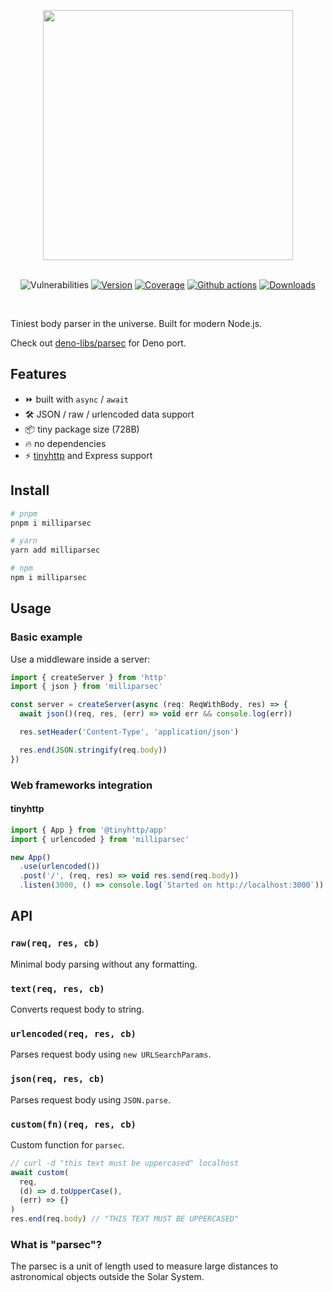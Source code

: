 <div align="center">
<br /><br /><br />
<img src="logo.png" width="400px" />
<br /><br />

![Vulnerabilities][vulns-badge-url]
[![Version][v-badge-url]][npm-url] [![Coverage][cov-img]][cov-url] [![Github actions][gh-actions-img]][github-actions] [![Downloads][dl-badge-url]][npm-url]

</div>
<br />

Tiniest body parser in the universe. Built for modern Node.js.

Check out [deno-libs/parsec](https://github.com/deno-libs/parsec) for Deno port.

## Features

- ⏩ built with `async` / `await`
- 🛠 JSON / raw / urlencoded data support
- 📦 tiny package size (728B)
- 🔥 no dependencies
- ⚡ [tinyhttp](https://github.com/talentlessguy/tinyhttp) and Express support

## Install

```sh
# pnpm
pnpm i milliparsec

# yarn
yarn add milliparsec

# npm
npm i milliparsec
```

## Usage

### Basic example

Use a middleware inside a server:

```js
import { createServer } from 'http'
import { json } from 'milliparsec'

const server = createServer(async (req: ReqWithBody, res) => {
  await json()(req, res, (err) => void err && console.log(err))

  res.setHeader('Content-Type', 'application/json')

  res.end(JSON.stringify(req.body))
})
```

### Web frameworks integration

#### tinyhttp

```ts
import { App } from '@tinyhttp/app'
import { urlencoded } from 'milliparsec'

new App()
  .use(urlencoded())
  .post('/', (req, res) => void res.send(req.body))
  .listen(3000, () => console.log(`Started on http://localhost:3000`))
```

## API

### `raw(req, res, cb)`

Minimal body parsing without any formatting.

### `text(req, res, cb)`

Converts request body to string.

### `urlencoded(req, res, cb)`

Parses request body using `new URLSearchParams`.

### `json(req, res, cb)`

Parses request body using `JSON.parse`.

### `custom(fn)(req, res, cb)`

Custom function for `parsec`.

```js
// curl -d "this text must be uppercased" localhost
await custom(
  req,
  (d) => d.toUpperCase(),
  (err) => {}
)
res.end(req.body) // "THIS TEXT MUST BE UPPERCASED"
```

### What is "parsec"?

The parsec is a unit of length used to measure large distances to astronomical objects outside the Solar System.

[vulns-badge-url]: https://img.shields.io/snyk/vulnerabilities/npm/milliparsec.svg?style=for-the-badge&color=25608B&label=vulns
[v-badge-url]: https://img.shields.io/npm/v/milliparsec.svg?style=for-the-badge&color=25608B&logo=npm&label=
[npm-url]: https://www.npmjs.com/package/milliparsec
[dl-badge-url]: https://img.shields.io/npm/dt/milliparsec?style=for-the-badge&color=25608B
[github-actions]: https://github.com/talentlessguy/milliparsec/actions
[gh-actions-img]: https://img.shields.io/github/workflow/status/talentlessguy/milliparsec/CI?style=for-the-badge&color=25608B&label=&logo=github
[cov-img]: https://img.shields.io/coveralls/github/tinyhttp/milliparsec?style=for-the-badge&color=25608B
[cov-url]: https://coveralls.io/github/tinyhttp/milliparsec
